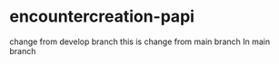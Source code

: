 # encountercreation-papi
change from develop branch
this is change from main branch
In main branch

